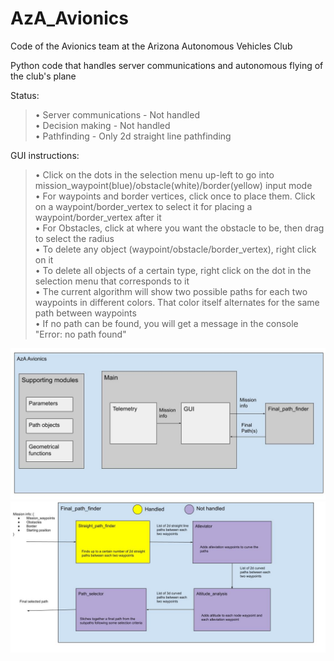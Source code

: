 # AzA_Avionics  
Code of the Avionics team at the Arizona Autonomous Vehicles Club  
  
Python code that handles server communications and autonomous flying of the club's plane  
  
Status:  
> • Server communications - Not handled  
> • Decision making - Not handled  
> • Pathfinding - Only 2d straight line pathfinding  

GUI instructions:  
> • Click on the dots in the selection menu up-left to go into mission_waypoint(blue)/obstacle(white)/border(yellow) input mode  
> • For waypoints and border vertices, click once to place them. Click on a waypoint/border_vertex to select it for placing a waypoint/border_vertex after it  
> • For Obstacles, click at where you want the obstacle to be, then drag to select the radius  
> • To delete any object (waypoint/obstacle/border_vertex), right click on it  
> • To delete all objects of a certain type, right click on the dot in the selection menu that corresponds to it  
> • The current algorithm will show two possible paths for each two waypoints in different colors. That color itself alternates for the same path between waypoints  
> • If no path can be found, you will get a message in the console "Error: no path found"  

![Diagrams/AzA_Avionics_diagram.jpg](doc/AzA_Avionics_diagram.jpg)
![Diagrams/Path_finder_diagram.jpg](doc/Path_finder_diagram.jpg)
